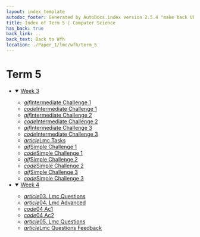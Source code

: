 ```yaml
---
layout: index_template
autodoc_footer: Generated by AutoDocs.index version 2.5.4 "make back URLs relative" ⓒ Starwort, 2020
title: Index of Term 5 | Computer Science
has_back: true
back_link: ..
back_text: Back to Wfh
location: ./Paper_1/lmc/wfh/term_5
---
```


# **Term 5**

- <details open><summary><a href='./week_3'>Week 3</a></summary>

  - <a href='./week_3/intermediate_challenge_1.gif'><i title='GIF file' class="material-icons">gif</i>Intermediate Challenge 1</a>
  - <a href='./week_3/intermediate_challenge_1.lmc'><i title='LMC file' class="material-icons">code</i>Intermediate Challenge 1</a>
  - <a href='./week_3/intermediate_challenge_2.gif'><i title='GIF file' class="material-icons">gif</i>Intermediate Challenge 2</a>
  - <a href='./week_3/intermediate_challenge_2.lmc'><i title='LMC file' class="material-icons">code</i>Intermediate Challenge 2</a>
  - <a href='./week_3/intermediate_challenge_3.gif'><i title='GIF file' class="material-icons">gif</i>Intermediate Challenge 3</a>
  - <a href='./week_3/intermediate_challenge_3.lmc'><i title='LMC file' class="material-icons">code</i>Intermediate Challenge 3</a>
  - <a href='./week_3/lmc_tasks.html'><i title='MD file' class="material-icons">article</i>Lmc Tasks</a>
  - <a href='./week_3/simple_challenge_1.gif'><i title='GIF file' class="material-icons">gif</i>Simple Challenge 1</a>
  - <a href='./week_3/simple_challenge_1.lmc'><i title='LMC file' class="material-icons">code</i>Simple Challenge 1</a>
  - <a href='./week_3/simple_challenge_2.gif'><i title='GIF file' class="material-icons">gif</i>Simple Challenge 2</a>
  - <a href='./week_3/simple_challenge_2.lmc'><i title='LMC file' class="material-icons">code</i>Simple Challenge 2</a>
  - <a href='./week_3/simple_challenge_3.gif'><i title='GIF file' class="material-icons">gif</i>Simple Challenge 3</a>
  - <a href='./week_3/simple_challenge_3.lmc'><i title='LMC file' class="material-icons">code</i>Simple Challenge 3</a>

  </details>
- <details open><summary><a href='./week_4'>Week 4</a></summary>

  - <a href='./week_4/03._lmc_questions.html'><i title='MD file' class="material-icons">article</i>03. Lmc Questions</a>
  - <a href='./week_4/04._lmc_advanced.html'><i title='MD file' class="material-icons">article</i>04. Lmc Advanced</a>
  - <a href='./week_4/04_ac1.lmc'><i title='LMC file' class="material-icons">code</i>04 Ac1</a>
  - <a href='./week_4/04_ac2.lmc'><i title='LMC file' class="material-icons">code</i>04 Ac2</a>
  - <a href='./week_4/05._lmc_questions.html'><i title='MD file' class="material-icons">article</i>05. Lmc Questions</a>
  - <a href='./week_4/lmc_questions_feedback.html'><i title='MD file' class="material-icons">article</i>Lmc Questions Feedback</a>

  </details>
